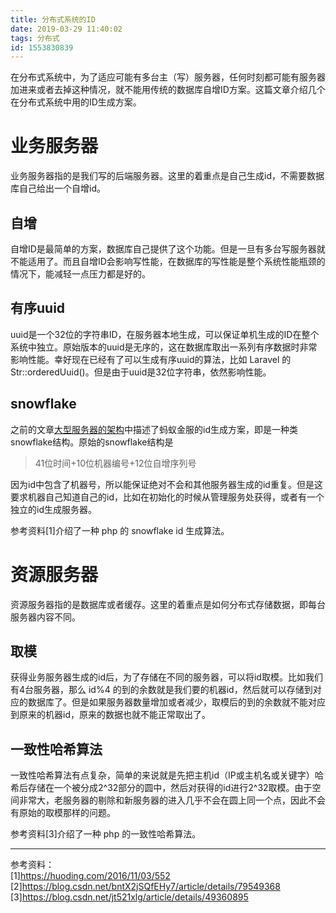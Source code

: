```yaml
---
title: 分布式系统的ID
date: 2019-03-29 11:40:02
tags: 分布式
id: 1553830839
---
```

在分布式系统中，为了适应可能有多台主（写）服务器，任何时刻都可能有服务器加进来或者去掉这种情况，就不能用传统的数据库自增ID方案。这篇文章介绍几个在分布式系统中用的ID生成方案。

# 业务服务器
业务服务器指的是我们写的后端服务器。这里的着重点是自己生成id，不需要数据库自己给出一个自增id。

## 自增
自增ID是最简单的方案，数据库自己提供了这个功能。但是一旦有多台写服务器就不能适用了。而且自增ID会影响写性能，在数据库的写性能是整个系统性能瓶颈的情况下，能减轻一点压力都是好的。

## 有序uuid
uuid是一个32位的字符串ID，在服务器本地生成，可以保证单机生成的ID在整个系统中独立。原始版本的uuid是无序的，这在数据库取出一系列有序数据时非常影响性能。幸好现在已经有了可以生成有序uuid的算法，比如 Laravel 的 Str::orderedUuid()。但是由于uuid是32位字符串，依然影响性能。

## snowflake
之前的文章[大型服务器的架构](/posts/1532314825)中描述了蚂蚁金服的id生成方案，即是一种类snowflake结构。原始的snowflake结构是

> 41位时间+10位机器编号+12位自增序列号

因为id中包含了机器号，所以能保证绝对不会和其他服务器生成的id重复。但是这要求机器自己知道自己的id，比如在初始化的时候从管理服务处获得，或者有一个独立的id生成服务器。

参考资料[1]介绍了一种 php 的 snowflake id 生成算法。

# 资源服务器
资源服务器指的是数据库或者缓存。这里的着重点是如何分布式存储数据，即每台服务器内容不同。

## 取模
获得业务服务器生成的id后，为了存储在不同的服务器，可以将id取模。比如我们有4台服务器，那么 id%4 的到的余数就是我们要的机器id，然后就可以存储到对应的数据库了。但是如果服务器数量增加或者减少，取模后的到的余数就不能对应到原来的机器id，原来的数据也就不能正常取出了。

## 一致性哈希算法
一致性哈希算法有点复杂，简单的来说就是先把主机id（IP或主机名或关键字）哈希后存储在一个被分成2^32部分的圆中，然后对获得的id进行2^32取模。由于空间非常大，老服务器的剔除和新服务器的进入几乎不会在圆上同一个点，因此不会有原始的取模那样的问题。

参考资料[3]介绍了一种 php 的一致性哈希算法。

------------------------------
参考资料：  
[1]https://huoding.com/2016/11/03/552  
[2]https://blog.csdn.net/bntX2jSQfEHy7/article/details/79549368  
[3]https://blog.csdn.net/jt521xlg/article/details/49360895